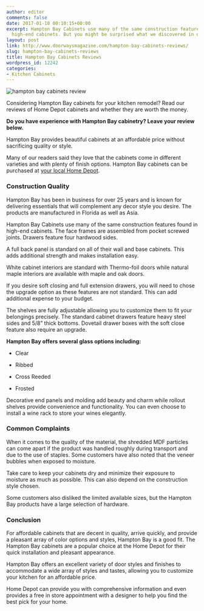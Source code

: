 ```yaml
---
author: editor
comments: false
date: 2017-01-18 00:10:15+00:00
excerpt: Hampton Bay Cabinets use many of the same construction features found in
  high-end cabinets. But you might be surprised what we discovered in our review...
layout: post
link: http://www.doorwaysmagazine.com/hampton-bay-cabinets-reviews/
slug: hampton-bay-cabinets-reviews
title: Hampton Bay Cabinets Reviews
wordpress_id: 12242
categories:
- Kitchen Cabinets
---
```


![hampton bay cabinets review](http://www.doorwaysmagazine.com/wp-content/uploads/hampton_bay_cabinets_review-150x150.jpg)

Considering Hampton Bay cabinets for your kitchen remodel? Read our reviews of Home Depot cabinets and whether they are worth the money.





**Do you have experience with Hampton Bay cabinetry? Leave your review below.**



Hampton Bay provides beautiful cabinets at an affordable price without sacrificing quality or style.  

Many of our readers said they love that the cabinets come in different varieties and with plenty of finish options. Hampton Bay cabinets can be purchased at [your local Home Depot](http://www.homedepot.com/c/SPC_BRD_KI_HBCabinets). 



### Construction Quality



Hampton Bay has been in business for over 25 years and is known for delivering essentials that will complement any decor style you desire. The products are manufactured in Florida as well as Asia.

Hampton Bay Cabinets use many of the same construction features found in high-end cabinets. The face frames are assembled from pocket screwed joints. Drawers feature four hardwood sides.

A full back panel is standard on all of their wall and base cabinets. This adds additional strength and makes installation easy.

White cabinet interiors are standard with Thermo-foil doors while natural maple interiors are available with maple and oak doors. 

If you desire soft closing and full extension drawers, you will need to chose the upgrade option as these features are not standard. This can add additional expense to your budget.

The shelves are fully adjustable allowing you to customize them to fit your belongings precisely. The standard cabinet drawers feature heavy steel sides and 5/8” thick bottoms. Dovetail drawer boxes with the soft close feature also require an upgrade.

**Hampton Bay offers several glass options including:**




  * Clear


  * Ribbed


  * Cross Reeded


  * Frosted



Decorative end panels and molding add beauty and charm while rollout shelves provide convenience and functionality. You can even choose to install a wine rack to store your wines elegantly.



### Common Complaints



When it comes to the quality of the material, the shredded MDF particles can come apart if the product was handled roughly during transport and due to the use of staples. Some customers have also noted that the veneer bubbles when exposed to moisture. 

Take care to keep your cabinets dry and minimize their exposure to moisture as much as possible. This can also depend on the construction style chosen.

Some customers also disliked the limited available sizes, but the Hampton Bay products have a large selection of hardware. 



### Conclusion



For affordable cabinets that are decent in quality, arrive quickly, and provide a pleasant array of color options and styles, Hampton Bay is a good fit. The Hampton Bay cabinets are a popular choice at the Home Depot for their quick installation and pleasant appearance.

Hampton Bay offers an excellent variety of door styles and finishes to accommodate a wide array of styles and tastes, allowing you to customize your kitchen for an affordable price. 

Home Depot can provide you with comprehensive information and even provides a free in store appointment with a designer to help you find the best pick for your home.
